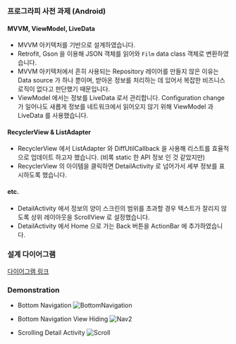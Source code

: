 ### 프로그라피 사전 과제 (Android)

#### MVVM, ViewModel, LiveData 
* MVVM 아키텍처를 기반으로 설계하였습니다. 
* Retrofit, Gson 을 이용해 JSON 객체를 읽어와 `Film` data class 객체로 변환하였습니다.
* MVVM 아키텍처에서 흔히 사용되는 Repository 레이어를 만들지 않은 이유는 Data source 가 하나 뿐이며, 
받아온 정보를 처리하는 데 있어서 복잡한 비즈니스 로직이 없다고 판단했기 때문입니다.   
* ViewModel 에서는 정보를 LiveData 로서 관리합니다. Configuration change 가 일어나도 새롭게 정보를 
네트워크에서 읽어오지 않기 위해 ViewModel 과 LiveData 를 사용했습니다.

#### RecyclerView & ListAdapter
* RecyclerView 에서 ListAdapter 와 DiffUtilCallback 을 사용해 리스트를 효율적으로 업데이트 하고자 했습니다. (비록 static 한 API 정보 인 것 같았지만)
* RecyclerView 의 아이템을 클릭하면 DetailActivity 로 넘어가서 세부 정보를 표시하도록 했습니다.

#### etc. 
* DetailActivity 에서 정보의 양이 스크린의 범위를 초과할 경우 텍스트가 잘리지 않도록 상위 레이아웃을 ScrollView 로 설정했습니다.
* DetailActivity 에서 Home 으로 가는 Back 버튼을 ActionBar 에 추가하였습니다. 


### 설계 다이어그램
[다이어그램 링크](https://drive.google.com/file/d/16Scd2YKn4MVYVFwDwU0Fag6YosI43vUR/view?usp=sharing)

### Demonstration 

* Bottom Navigation 
![BottomNavigation](./demo_bottom_nav.gif)

* Bottom Navigation View Hiding 
![Nav2](./demo_bottom_hide.gif)

* Scrolling Detail Activity
![Scroll](./demo_scroll.gif)
 